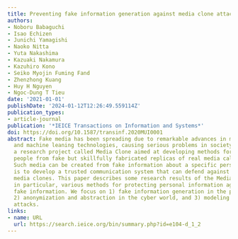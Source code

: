 ```yaml
---
title: Preventing fake information generation against media clone attacks
authors:
- Noboru Babaguchi
- Isao Echizen
- Junichi Yamagishi
- Naoko Nitta
- Yuta Nakashima
- Kazuaki Nakamura
- Kazuhiro Kono
- Seiko Myojin Fuming Fand
- Zhenzhong Kuang
- Huy H Nguyen
- Ngoc-Dung T Tieu
date: '2021-01-01'
publishDate: '2024-01-12T12:26:49.559114Z'
publication_types:
- article-journal
publication: '*IEICE Transactions on Information and Systems*'
doi: https://doi.org/10.1587/transinf.2020MUI0001
abstract: Fake media has been spreading due to remarkable advances in media processing
  and machine leaning technologies, causing serious problems in society. We are conducting
  a research project called Media Clone aimed at developing methods for protecting
  people from fake but skillfully fabricated replicas of real media called media clones.
  Such media can be created from fake information about a specific person. Our goal
  is to develop a trusted communication system that can defend against attacks of
  media clones. This paper describes some research results of the Media Clone project,
  in particular, various methods for protecting personal information against generating
  fake information. We focus on 1) fake information generation in the physical world,
  2) anonymization and abstraction in the cyber world, and 3) modeling of media clone
  attacks.
links:
- name: URL
  url: https://search.ieice.org/bin/summary.php?id=e104-d_1_2
---
```

